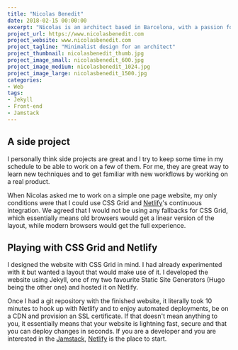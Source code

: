 ```yaml
---
title: "Nicolas Benedit"
date: 2018-02-15 00:00:00
excerpt: "Nicolas is an architect based in Barcelona, with a passion for industrial design and lamps. He is also a friend. When he asked me if I could design and build him a quick website, I had to say yes."
project_url: https://www.nicolasbenedit.com
project_website: www.nicolasbenedit.com
project_tagline: "Minimalist design for an architect"
project_thumbnail: nicolasbenedit_thumb.jpg
project_image_small: nicolasbenedit_600.jpg
project_image_medium: nicolasbenedit_1024.jpg
project_image_large: nicolasbenedit_1500.jpg
categories:
- Web
tags:
- Jekyll
- Front-end
- Jamstack
---
```


## A side project

I personally think side projects are great and I try to keep some time in my schedule to be able to work on a few of them. For me, they are great way to learn new techniques and to get familiar with new workflows by working on a real product.

When Nicolas asked me to work on a simple one page website, my only conditions were that I could use CSS Grid and [Netlify](https://www.netlify.com/)'s continuous integration. We agreed that I would not be using any fallbacks for CSS Grid, which essentially means old browsers would get a linear version of the layout, while modern browsers would get the full experience.

## Playing with CSS Grid and Netlify

I designed the website with CSS Grid in mind. I had already experimented with it but wanted a layout that would make use of it. I developed the website using Jekyll, one of my two favourite Static Site Generators (Hugo being the other one) and hosted it on Netlify.

Once I had a git repository with the finished website, it literally took 10 minutes to hook up with Netlify and to enjoy automated deployments, be on a CDN and provision an SSL certificate. If that doesn't mean anything to you, it essentially means that your website is lightning fast, secure and that you can deploy changes in seconds. If you are a developer and you are interested in the [Jamstack](https://jamstack.org/), [Netlify](https://www.netlify.com/) is the place to start.
